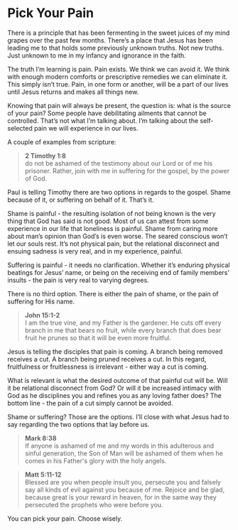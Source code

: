 <!--data 2011-07-16 -->

# Pick Your Pain

There is a principle that has been fermenting in the sweet juices of my mind grapes over the past few months. There’s a place that Jesus has been leading me to that holds some previously unknown truths. Not new truths. Just unknown to me in my infancy and ignorance in the faith.

The truth I’m learning is pain. Pain exists. We think we can avoid it. We think with enough modern comforts or prescriptive remedies we can eliminate it. This simply isn’t true. Pain, in one form or another, will be a part of our lives until Jesus returns and makes all things new.

Knowing that pain will always be present, the question is: what is the source of your pain? Some people have debilitating ailments that cannot be controlled. That’s not what I’m talking about. I’m talking about the self-selected pain we will experience in our lives.

A couple of examples from scripture:

> **2 Timothy 1:8**\
> do not be ashamed of the testimony about our Lord or of me his prisoner. Rather, join with me in suffering for the gospel, by the power of God.

Paul is telling Timothy there are two options in regards to the gospel. Shame because of it, or suffering on behalf of it. That’s it.

Shame is painful - the resulting isolation of not being known is the very thing that God has said is not good. Most of us can attest from some experience in our life that loneliness is painful. Shame from caring more about man’s opinion than God’s is even worse. The seared conscious won’t let our souls rest. It’s not physical pain, but the relational disconnect and ensuing sadness is very real, and in my experience, painful.

Suffering is painful - it needs no clarification. Whether it’s enduring physical beatings for Jesus’ name, or being on the receiving end of family members’ insults - the pain is very real to varying degrees.

There is no third option. There is either the pain of shame, or the pain of suffering for His name.

> **John 15:1-2**\
> I am the true vine, and my Father is the gardener. He cuts off every branch in me that bears no fruit, while every branch that does bear fruit he prunes so that it will be even more fruitful.

Jesus is telling the disciples that pain is coming. A branch being removed receives a cut. A branch being pruned receives a cut. In this regard, fruitfulness or fruitlessness is irrelevant - either way a cut is coming.

What is relevant is what the desired outcome of that painful cut will be. Will it be relational disconnect from God? Or will it be increased intimacy with God as he disciplines you and refines you as any loving father does? The bottom line - the pain of a cut simply cannot be avoided.

Shame or suffering? Those are the options. I’ll close with what Jesus had to say regarding the two options that lay before us.

> **Mark 8:38**\
> If anyone is ashamed of me and my words in this adulterous and sinful generation, the Son of Man will be ashamed of them when he comes in his Father's glory with the holy angels.

> **Matt 5:11-12**\
> Blessed are you when people insult you, persecute you and falsely say all kinds of evil against you because of me. Rejoice and be glad, because great is your reward in heaven, for in the same way they persecuted the prophets who were before you.

You can pick your pain. Choose wisely.